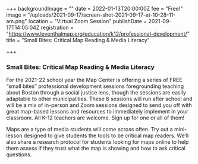 +++
backgroundImage = ""
date = 2022-01-13T20:00:00Z
fee = "Free!"
image = "/uploads/2021-09-17/screen-shot-2021-09-17-at-10-28-11-am.png"
location = "Virtual Zoom Session"
publishDate = 2021-09-17T14:05:04Z
registration = "https://www.leventhalmap.org/education/k12/professional-development/"
title = "Small Bites: Critical Map Reading & Media Literacy"

+++
### Small Bites: Critical Map Reading & Media Literacy

For the 2021-22 school year the Map Center is offering a series of FREE “small bites” professional development sessions foregrounding teaching about Boston through a social justice lens, though the sessions are easily adaptable to other municipalities. These 6 sessions will run after school and will be a mix of in-person and Zoom sessions designed to send you off with great map-based lessons and resources to immediately implement in your classroom. All K-12 teachers are welcome. Sign up for one or all of them!

Maps are a type of media students will come across often. Try out a mini-lesson designed to give students the tools to be critical map readers. We’ll also share a research protocol for students looking for maps online to help them assess if they trust what the map is showing and how to ask critical questions.